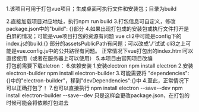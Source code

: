 1.该项目可用于打包vue项目；生成桌面可执行文件和安装包；目录为build
<!-- 2.直接将vue项目打包出的static等资源文件复制进dist目录；执行npm run build即可 -->
2.直接加载项目对应地址，执行npm run build
3.打包信息可自定义，修改package.json中的"build": {}部分
4.如果出现打包成的安装包或执行文件打开是白屏的情况；可能是vue项目打包的资源有问题
    vue cli2中可能是config下的index.js的build:{} 部分的assetsPublicPath有问题；可以改成'./'试试
    cli3之上可能是vue.config.js中的公共路径有问题。
    正常情况下vue打包出的index.html可以直接使用（或者在服务器上可以使用）
5.本项目由官网项目改编  
打包前需要下载eletron：
6.依赖安装
    1.安装electron
        npm install electron
    2.安装electron-builder
        npm install electron-builder
    3.可能需要将
    "dependencies": {}中的"electron-builder"，移到"devDependencies":{}中
    4.至此，正常情况下可以正确打包了！
7.也可以直接执行
    npm install electron --save--dev
    npm install electron-builder --save--dev
    只是这样会更改package.json，在打包的时候可能会将依赖打包进去